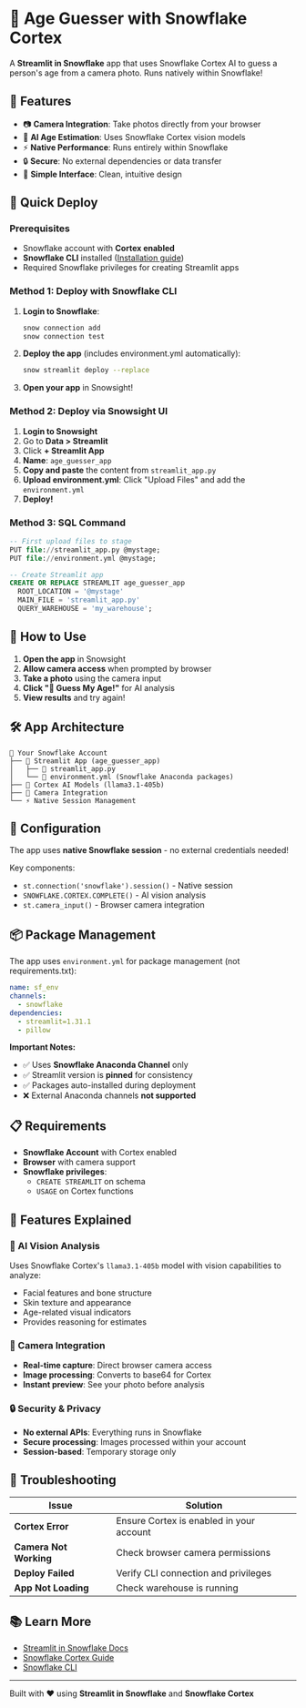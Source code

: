 # 📸 Age Guesser with Snowflake Cortex

A **Streamlit in Snowflake** app that uses Snowflake Cortex AI to guess a person's age from a camera photo. Runs natively within Snowflake!

## 🌟 Features

- 📷 **Camera Integration**: Take photos directly from your browser
- 🤖 **AI Age Estimation**: Uses Snowflake Cortex vision models
- ⚡ **Native Performance**: Runs entirely within Snowflake
- 🔒 **Secure**: No external dependencies or data transfer
- 🎯 **Simple Interface**: Clean, intuitive design

## 🚀 Quick Deploy

### Prerequisites
- Snowflake account with **Cortex enabled**
- **Snowflake CLI** installed ([Installation guide](https://docs.snowflake.com/en/developer-guide/snowflake-cli-v2/installation/installation))
- Required Snowflake privileges for creating Streamlit apps

### Method 1: Deploy with Snowflake CLI

1. **Login to Snowflake**:
   ```bash
   snow connection add
   snow connection test
   ```

2. **Deploy the app** (includes environment.yml automatically):
   ```bash
   snow streamlit deploy --replace
   ```

3. **Open your app** in Snowsight!

### Method 2: Deploy via Snowsight UI

1. **Login to Snowsight**
2. Go to **Data > Streamlit**
3. Click **+ Streamlit App**
4. **Name**: `age_guesser_app`
5. **Copy and paste** the content from `streamlit_app.py`
6. **Upload environment.yml**: Click "Upload Files" and add the `environment.yml`
7. **Deploy!**

### Method 3: SQL Command

```sql
-- First upload files to stage
PUT file://streamlit_app.py @mystage;
PUT file://environment.yml @mystage;

-- Create Streamlit app
CREATE OR REPLACE STREAMLIT age_guesser_app
  ROOT_LOCATION = '@mystage'
  MAIN_FILE = 'streamlit_app.py'
  QUERY_WAREHOUSE = 'my_warehouse';
```

## 📱 How to Use

1. **Open the app** in Snowsight
2. **Allow camera access** when prompted by browser
3. **Take a photo** using the camera input
4. **Click "🤖 Guess My Age!"** for AI analysis
5. **View results** and try again!

## 🛠️ App Architecture

```
📁 Your Snowflake Account
├── 🎯 Streamlit App (age_guesser_app)
│   ├── 📄 streamlit_app.py
│   └── 🐍 environment.yml (Snowflake Anaconda packages)
├── 🤖 Cortex AI Models (llama3.1-405b)
├── 📸 Camera Integration
└── ⚡ Native Session Management
```

## 🔧 Configuration

The app uses **native Snowflake session** - no external credentials needed!

Key components:
- `st.connection('snowflake').session()` - Native session
- `SNOWFLAKE.CORTEX.COMPLETE()` - AI vision analysis
- `st.camera_input()` - Browser camera integration

## 📦 Package Management

The app uses `environment.yml` for package management (not requirements.txt):

```yaml
name: sf_env
channels:
  - snowflake
dependencies:
  - streamlit=1.31.1
  - pillow
```

**Important Notes:**
- ✅ Uses **Snowflake Anaconda Channel** only
- ✅ Streamlit version is **pinned** for consistency  
- ✅ Packages auto-installed during deployment
- ❌ External Anaconda channels **not supported**

## 📋 Requirements

- **Snowflake Account** with Cortex enabled
- **Browser** with camera support
- **Snowflake privileges**: 
  - `CREATE STREAMLIT` on schema
  - `USAGE` on Cortex functions

## 🎯 Features Explained

### 🤖 AI Vision Analysis
Uses Snowflake Cortex's `llama3.1-405b` model with vision capabilities to analyze:
- Facial features and bone structure
- Skin texture and appearance  
- Age-related visual indicators
- Provides reasoning for estimates

### 📸 Camera Integration
- **Real-time capture**: Direct browser camera access
- **Image processing**: Converts to base64 for Cortex
- **Instant preview**: See your photo before analysis

### 🔒 Security & Privacy
- **No external APIs**: Everything runs in Snowflake
- **Secure processing**: Images processed within your account
- **Session-based**: Temporary storage only

## 🚨 Troubleshooting

| Issue | Solution |
|-------|----------|
| **Cortex Error** | Ensure Cortex is enabled in your account |
| **Camera Not Working** | Check browser camera permissions |
| **Deploy Failed** | Verify CLI connection and privileges |
| **App Not Loading** | Check warehouse is running |

## 📚 Learn More

- [Streamlit in Snowflake Docs](https://docs.snowflake.com/en/developer-guide/streamlit/about-streamlit)
- [Snowflake Cortex Guide](https://docs.snowflake.com/en/user-guide/snowflake-cortex/llm-functions)
- [Snowflake CLI](https://docs.snowflake.com/en/developer-guide/snowflake-cli-v2/index)

---

Built with ❤️ using **Streamlit in Snowflake** and **Snowflake Cortex** 